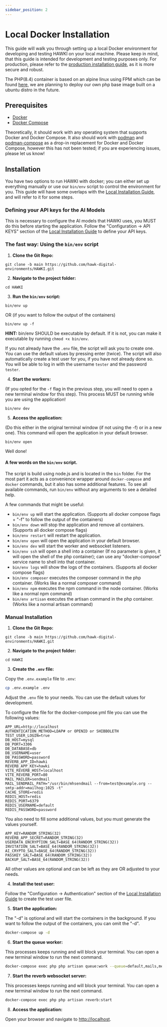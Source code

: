 ```yaml
---
sidebar_position: 2
---
```


# Local Docker Installation

This guide will walk you through setting up a local Docker environment for developing and testing HAWKI on your local machine.
Please keep in mind, that this guide is intended for development and testing purposes only. For production,
please refer to the [production installation guide](../5-Deployment/3-Docker%20Deployment.md), as it is more secure and
robust.

The PHP(8.4) container is based on an alpine linux using FPM which can be found [here](https://github.com/Neunerlei/docker-php),
we are planning to deploy our own php base image built on a ubuntu distro in the future.

## Prerequisites

- [Docker](https://docs.docker.com/get-docker/)
- [Docker Compose](https://docs.docker.com/compose/install/)

Theoretically, it should work with any operating system that supports Docker and Docker Compose.
It also should work with [podman](https://podman.io/) and [podman-compose](https://docs.podman.io/en/latest/markdown/podman-compose.1.html)
as a drop-in replacement for Docker and Docker Compose, however this has not been tested; if you are experiencing issues, please let us know!

## Installation

You have two options to run HAWKI with docker; you can either set up everything manually or use our `bin/env` script to
control the environment for you. This guide will have some overlaps with
the [Local Installation Guide](1-Local%20Installation.md),
and will refer to it for some steps.

### Defining your API keys for the AI Models

This is necessary to configure the AI models that HAWKI uses, you MUST do this before starting the application.
Follow the "Configuration -> API KEYS" section of the [Local Installation Guide](1-Local%20Installation.md) to define
your API keys.

### The fast way: Using the `bin/env` script

1. **Clone the Git Repo:**

```
git clone -b main https://github.com/hawk-digital-environments/HAWKI.git
```

2. **Navigate to the project folder:**

```
cd HAWKI
```

3. **Run the `bin/env` script:**

```
bin/env up
```
OR (if you want to follow the output of the containers)
```
bin/env up -f
```

**HINT:** bin/env SHOULD be executable by default. If it is not, you can make it executable by running `chmod +x bin/env`.

If you not already have the `.env` file, the script will ask you to create one. You can use the default values by pressing enter (twice).
The script will also automatically create a test user for you, if you have not already done so. 
You will be able to log in with the username `tester` and the password `tester`.

4. **Start the workers:**

(If you opted for the `-f` flag in the previous step, you will need to open a new terminal window for this step).
This process MUST be running while you are using the application!
```
bin/env dev
```

5. **Access the application:**

(Do this either in the original terminal window (if not using the -f) or in a new one).
This command will open the application in your default browser.
```
bin/env open
```

Well done!

#### A few words on the `bin/env` script.

The script is build using node.js and is located in the `bin` folder.
For the most part it acts as a convenience wrapper around `docker-compose` and `docker` commands, but it also has some additional features.
To see all available commands, run `bin/env` without any arguments to see a detailed help.

A few commands that might be useful:

- `bin/env up` will start the application. (Supports all docker compose flags + "-f" to follow the output of the containers)
- `bin/env down` will stop the application and remove all containers. (Supports all docker compose flags)
- `bin/env restart` will restart the application.
- `bin/env open` will open the application in your default browser.
- `bin/env dev` will start the worker and websocket listeners.
- `bin/env ssh` will open a shell into a container (If no parameter is given, it will open the shell of the php container); can use any "docker-compose" service name to shell into that container.
- `bin/env logs` will show the logs of the containers. (Supports all docker compose flags)
- `bin/env composer` executes the composer command in the php container. (Works like a normal composer command)
- `bin/env npm` executes the npm command in the node container. (Works like a normal npm command)
- `bin/env artisan` executes the artisan command in the php container. (Works like a normal artisan command)

### Manual Installation

1. **Clone the Git Repo:**

```
git clone -b main https://github.com/hawk-digital-environments/HAWKI.git
```

2. **Navigate to the project folder:**

```
cd HAWKI
```

3. **Create the `.env` file:**

Copy the `.env.example` file to `.env`:

```bash
cp .env.example .env
```

Adjust the `.env` file to your needs. You can use the default values for development.

To configure the file for the docker-compose.yml file you can use the following values:

```dotenv
APP_URL=http://localhost
AUTHENTICATION_METHOD=LDAP# or OPENID or SHIBBOLETH
TEST_USER_LOGIN=true
DB_HOST=mysql
DB_PORT=3306
DB_DATABASE=db
DB_USERNAME=user
DB_PASSWORD=password
REVERB_APP_ID=hawki
REVERB_APP_KEY=hawki
VITE_REVERB_HOST=localhost
VITE_REVERB_PORT=80
MAIL_MAILER=sendmail
MAIL_SENDMAIL_PATH="/usr/bin/mhsendmail --from=test@example.org --smtp-addr=mailhog:1025 -t"
CACHE_STORE=redis
REDIS_HOST=redis
REDIS_PORT=6379
REDIS_USERNAME=default
REDIS_PASSWORD=password
```

You also need to fill some additional values, but you must generate the values yourself.
```dotenv
APP_KEY=RANDOM_STRING(32)
REVERB_APP_SECRET=RANDOM_STRING(32)
USERDATA_ENCRYPTION_SALT=BASE_64(RANDOM_STRING(32))
INVITATION_SALT=BASE_64(RANDOM_STRING(32))
AI_CRYPTO_SALT=BASE_64(RANDOM_STRING(32))
PASSKEY_SALT=BASE_64(RANDOM_STRING(32))
BACKUP_SALT=BASE_64(RANDOM_STRING(32))
```

All other values are optional and can be left as they are OR adjusted to your needs.

4. **Install the test user:**

Follow the "Configuration -> Authentication" section of the [Local Installation Guide](1-Local%20Installation.md) to
create
the test user file.

5. **Start the application:**

The "-d" is optional and will start the containers in the background. If you want to follow the output of the containers, you can omit the "-d".
```bash
docker-compose up -d
```

6. **Start the queue worker:**

This processes keeps running and will block your terminal. You can open a new terminal window to run the next command.
```bash
docker-compose exec php php artisan queue:work --queue=default,mails,message_broadcast
```

7. **Start the reverb websocket server:**

This processes keeps running and will block your terminal. You can open a new terminal window to run the next command.
```bash
docker-compose exec php php artisan reverb:start
```

8. **Access the application:**

Open your browser and navigate to [http://localhost](http://localhost).
